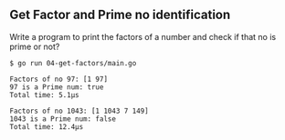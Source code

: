 ## Get Factor and Prime no identification

Write a program to print the factors of a number and check if that no is prime or not?

```
$ go run 04-get-factors/main.go

Factors of no 97: [1 97]
97 is a Prime num: true
Total time: 5.1µs

Factors of no 1043: [1 1043 7 149]
1043 is a Prime num: false
Total time: 12.4µs
```